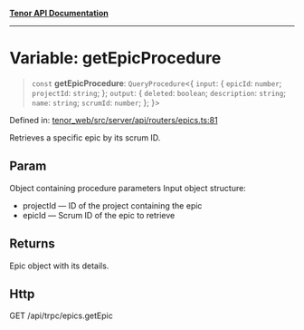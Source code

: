 [**Tenor API Documentation**](../../README.md)

***

# Variable: getEpicProcedure

> `const` **getEpicProcedure**: `QueryProcedure`\<\{ `input`: \{ `epicId`: `number`; `projectId`: `string`; \}; `output`: \{ `deleted`: `boolean`; `description`: `string`; `name`: `string`; `scrumId`: `number`; \}; \}\>

Defined in: [tenor\_web/src/server/api/routers/epics.ts:81](https://github.com/Apantli/Tenor/blob/551fcec623199ab0ac9668d926e7d67c9012d18e/tenor_web/src/server/api/routers/epics.ts#L81)

Retrieves a specific epic by its scrum ID.

## Param

Object containing procedure parameters
Input object structure:
- projectId — ID of the project containing the epic
- epicId — Scrum ID of the epic to retrieve

## Returns

Epic object with its details.

## Http

GET /api/trpc/epics.getEpic
